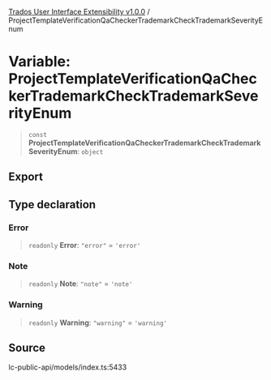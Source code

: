 [Trados User Interface Extensibility v1.0.0](../wiki/globals) / ProjectTemplateVerificationQaCheckerTrademarkCheckTrademarkSeverityEnum

# Variable: ProjectTemplateVerificationQaCheckerTrademarkCheckTrademarkSeverityEnum

> `const` **ProjectTemplateVerificationQaCheckerTrademarkCheckTrademarkSeverityEnum**: `object`

## Export

## Type declaration

### Error

> `readonly` **Error**: `"error"` = `'error'`

### Note

> `readonly` **Note**: `"note"` = `'note'`

### Warning

> `readonly` **Warning**: `"warning"` = `'warning'`

## Source

lc-public-api/models/index.ts:5433
